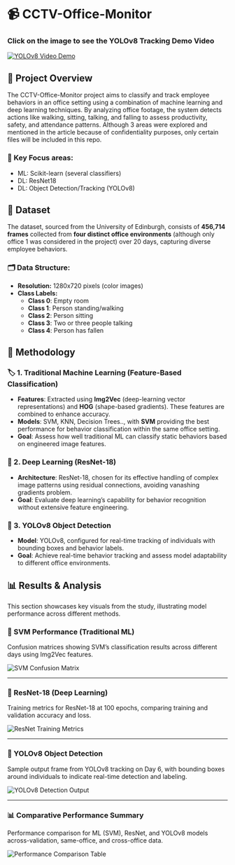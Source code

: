 # 📹 CCTV-Office-Monitor

### Click on the image to see the YOLOv8 Tracking Demo Video
[![YOLOv8 Video Demo](https://img.youtube.com/vi/mcl4nsTSMms/0.jpg)](https://www.youtube.com/watch?v=mcl4nsTSMms)

## 👀 Project Overview
The CCTV-Office-Monitor project aims to classify and track employee behaviors in an office setting using a combination of machine learning and deep learning techniques. By analyzing office footage, the system detects actions like walking, sitting, talking, and falling to assess productivity, safety, and attendance patterns.
Although 3 areas were explored and mentioned in the article because of confidentiality purposes, only certain files will be included in this repo.

### 🚀 Key Focus areas:

- ML: Scikit-learn (several classifiers)
- DL: ResNet18
- DL: Object Detection/Tracking (YOLOv8) 

## 📂 Dataset

The dataset, sourced from the University of Edinburgh, consists of **456,714 frames** collected from **four distinct office environments** (although only office 1 was considered in the project) over 20 days, capturing diverse employee behaviors. 

### 🗂️ Data Structure:
- **Resolution:** 1280x720 pixels (color images)
- **Class Labels:**
  - **Class 0**: Empty room
  - **Class 1**: Person standing/walking
  - **Class 2**: Person sitting
  - **Class 3**: Two or three people talking
  - **Class 4**: Person has fallen

## 🧠 Methodology

### 🏷️ 1. Traditional Machine Learning (Feature-Based Classification)
- **Features**: Extracted using **Img2Vec** (deep-learning vector representations) and **HOG** (shape-based gradients). These features are combined to enhance accuracy.
- **Models**: SVM, KNN, Decision Trees.., with **SVM** providing the best performance for behavior classification within the same office setting.
- **Goal**: Assess how well traditional ML can classify static behaviors based on engineered image features.

### 🤖 2. Deep Learning (ResNet-18)
- **Architecture**: ResNet-18, chosen for its effective handling of complex image patterns using residual connections, avoiding vanashing gradients problem.
- **Goal**: Evaluate deep learning’s capability for behavior recognition without extensive feature engineering.

### 📸 3. YOLOv8 Object Detection
- **Model**: YOLOv8, configured for real-time tracking of individuals with bounding boxes and behavior labels.
- **Goal**: Achieve real-time behavior tracking and assess model adaptability to different office environments.

## 📊 Results & Analysis

This section showcases key visuals from the study, illustrating model performance across different methods.

### 🔬 SVM Performance (Traditional ML)
Confusion matrices showing SVM’s classification results across different days using Img2Vec features. 

![SVM Confusion Matrix](link_to_svm_confusion_matrix_image)

---

### 🧠 ResNet-18 (Deep Learning)
Training metrics for ResNet-18 at 100 epochs, comparing training and validation accuracy and loss.

![ResNet Training Metrics](link_to_resnet_metrics_image)

---

### 🎥 YOLOv8 Object Detection
Sample output frame from YOLOv8 tracking on Day 6, with bounding boxes around individuals to indicate real-time detection and labeling.

![YOLOv8 Detection Output](link_to_yolo_detection_output_image)


---

### 📊 Comparative Performance Summary
Performance comparison for ML (SVM), ResNet, and YOLOv8 models across-validation, same-office, and cross-office data.

![Performance Comparison Table](link_to_performance_comparison_image)



